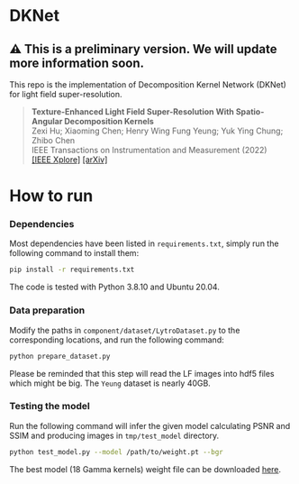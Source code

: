 # DKNet
## ⚠️ This is a preliminary version. We will update more information soon.

This repo is the implementation of Decomposition Kernel Network (DKNet) for light field super-resolution.
> **Texture-Enhanced Light Field Super-Resolution With Spatio-Angular Decomposition Kernels**   
> Zexi Hu; Xiaoming Chen; Henry Wing Fung Yeung; Yuk Ying Chung; Zhibo Chen  
> IEEE Transactions on Instrumentation and Measurement (2022)   
> [[IEEE Xplore]](https://ieeexplore.ieee.org/document/9721149)  [[arXiv]](https://arxiv.org/abs/2111.04069)



# How to run
### Dependencies
Most dependencies have been listed in `requirements.txt`, simply run the following command to install them:
```bash
pip install -r requirements.txt
```
The code is tested with Python 3.8.10 and Ubuntu 20.04.

### Data preparation
Modify the paths in `component/dataset/LytroDataset.py` to the corresponding locations, and run the following command:
```bash
python prepare_dataset.py
```

Please be reminded that this step will read the LF images into hdf5 files which might be big. The `Yeung` dataset is nearly 40GB.

### Testing the model
Run the following command will infer the given model calculating PSNR and SSIM and producing images in `tmp/test_model` directory.

```bash
python test_model.py --model /path/to/weight.pt --bgr
```

The best model (18 Gamma kernels) weight file can be downloaded [here](https://unisydneyedu-my.sharepoint.com/:u:/g/personal/zehu6197_uni_sydney_edu_au/EU0TJGIhY9ZDo8-cta-8ISoB_5L2lXNbFGmqIpzc2WtuwQ?e=8vxCWM).